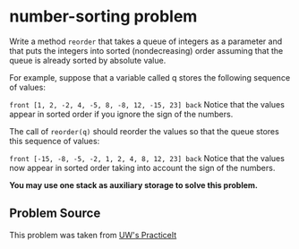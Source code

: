 # number-sorting problem
Write a method `reorder` that takes a queue of integers as a parameter and that puts the integers into sorted (nondecreasing) order assuming that the queue is already sorted by absolute value.

For example, suppose that a variable called q stores the following sequence of values:

`front [1, 2, -2, 4, -5, 8, -8, 12, -15, 23] back`
Notice that the values appear in sorted order if you ignore the sign of the numbers.

The call of `reorder(q)` should reorder the values so that the queue stores this sequence of values:

`front [-15, -8, -5, -2, 1, 2, 4, 8, 12, 23] back`
Notice that the values now appear in sorted order taking into account the sign of the numbers.

**You may use one stack as auxiliary storage to solve this problem.**

## Problem Source
This problem was taken from [UW's PracticeIt](https://practiceit.cs.washington.edu/problem/view/cs1/labs/lab7/equals)
